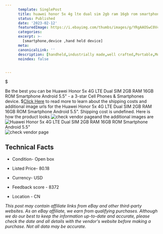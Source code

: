 ```yaml
---
      template: SinglePost
      title: huawei honor 5x 4g lte dual sim 2gb ram 16gb rom smartphone android 5 5 
      status: Published
      date: '2023-02-12'
      featuredImage: https://i.ebayimg.com/thumbs/images/g/YRgAAOSwC0Vc1E~Z/s-l225.jpg
      categories: 
      excerpt: >-
        [smartphone,device ,hand held device]
      meta:
      canonicalLink: ''
      description: [handheld,industrially made,well crafted,Portable,Mobile,Compact,Convenient,Lightweight,Maneuverable,Man-portable,Miniature,Carriable,Hand-held,Light,Holdable,Transportable,Mobile device,Pocket-sized,On-the-go,Wireless,Cordless,Compact size,Convenient size, smartphone,device ,hand held device]
      noindex: false
      
        
---
```

$

Be the best you can be  Huawei Honor 5x 4G LTE Dual SIM 2GB RAM 16GB ROM Smartphone Android 5.5" - a 3-star Cell Phones & Smartphones device.
$[Click Here](https://www.ebay.com/itm/174972021902?hash=item28bd252c8e%3Ag%3AYRgAAOSwC0Vc1E%7EZ&mkevt=1&mkcid=1&mkrid=711-53200-19255-0&campid=%253CePNCampaignId%253E&customid=%253CreferenceId%253E&toolid=10049) to read more to learn about the shipping costs and additional image urls for the Huawei Honor 5x 4G LTE Dual SIM 2GB RAM 16GB ROM Smartphone Android 5.5". Shipping cost is undefined. Here is how the product looks ![check vendor page](https://i.ebayimg.com/thumbs/images/g/YRgAAOSwC0Vc1E~Z/s-l225.jpg)and the additional images are![Huawei Honor 5x 4G LTE Dual SIM 2GB RAM 16GB ROM Smartphone Android 5.5"](https://i.ebayimg.com/images/g/YRgAAOSwC0Vc1E~Z/s-l960.jpg)![check vendor page]()



 ## Technical Facts 



     
      

 - Condition- Open box 


      

 - Listed Price- 80.18 


      

 - Currency- USD 


      

 - Feedback score - 8372 


      

 - Location - CN 


      
      

 *_This post may contain affiliate links from eBay and other third-party websites. As an eBay affiliate, we earn from qualifying purchases. Although we do our best to keep the information up-to-date and accurate, please check the date and all details with the vendor's website before making a purchase. Not all data may be accurate._*







